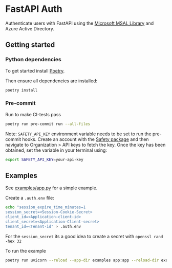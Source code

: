 # FastAPI Auth

Authenticate users with FastAPI using the [Microsoft MSAL Library](https://msal-python.readthedocs.io/en/latest/) and Azure Active Directory.

## Getting started


### Python dependencies

To get started install [Poetry](https://python-poetry.org/docs/).

Then ensure all dependencies are installed:

```bash
poetry install
```

### Pre-commit

Run to make CI-tests pass
```bash
poetry run pre-commit run --all-files
```

Note: `SAFETY_API_KEY` environment variable needs to be set to run
the pre-commit hooks. Create an account with the [Safety package](https://platform.safetycli.com/)
and then navigate to Organization > API keys to fetch the key. Once
the key has been obtained, set the variable in your terminal using:

```bash
export SAFETY_API_KEY=your-api-key
```

## Examples
See [examples/app.py](examples/app.py) for a simple example.

Create a `.auth.env` file:

```bash
echo "session_expire_time_minutes=1
session_secret=<Session-Cookie-Secret>
client_id=<Application-client-id>
client_secret=<Application-Client-secret>
tenant_id=<Tenant-id" > .auth.env
```

For the `session_secret` its a good idea to create a secret with `openssl rand -hex 32`


To run the example

```bash
poetry run uvicorn --reload --app-dir examples app:app --reload-dir examples
```
